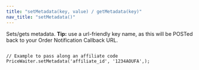 ```yaml
---
title: "setMetadata(key, value) / getMetadata(key)"
nav_title: "setMetadata()"
---
```


Sets/gets metadata. __Tip:__ use a url-friendly key name, as this will be POSTed back to your Order Notification Callback URL.

<pre><code class="javascript">
// Example to pass along an affiliate code
PriceWaiter.setMetadata('affiliate_id', '1234AOUFA',);
</code></pre>
